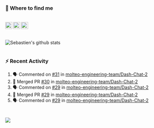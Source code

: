 
<h1></h1>

### :speech_balloon: Where to find me

</br>
<a href="https://twitter.com/seb_bouttier">
  <img align="left" width="22px" src="https://cdn.jsdelivr.net/npm/simple-icons@v3/icons/twitter.svg" />
</a>
<a href="https://www.linkedin.com/in/sebastien-bouttier">
  <img align="left" width="22px" src="https://cdn.jsdelivr.net/npm/simple-icons@v3/icons/linkedin.svg" />
</a>
<a href="https://sebastien-bouttier.medium.com/">
  <img align="left" width="22px" src="https://cdn.jsdelivr.net/npm/simple-icons@v3/icons/medium.svg" />
</a>
</br>

<h1></h1>

![Sebastien's github stats](https://github-readme-stats.vercel.app/api?username=sebastienBtr&show_icons=true&title_color=24292e&icon_color=40c463&text_color=24292e&bg_color=fff&count_private=true)

<h1></h1>

### :zap: Recent Activity

<!--START_SECTION:activity-->
1. 🗣 Commented on [#31](https://github.com/molteo-engineering-team/Dash-Chat-2/issues/31) in [molteo-engineering-team/Dash-Chat-2](https://github.com/molteo-engineering-team/Dash-Chat-2)
2. 🎉 Merged PR [#30](https://github.com/molteo-engineering-team/Dash-Chat-2/pull/30) in [molteo-engineering-team/Dash-Chat-2](https://github.com/molteo-engineering-team/Dash-Chat-2)
3. 🗣 Commented on [#29](https://github.com/molteo-engineering-team/Dash-Chat-2/issues/29) in [molteo-engineering-team/Dash-Chat-2](https://github.com/molteo-engineering-team/Dash-Chat-2)
4. 🎉 Merged PR [#29](https://github.com/molteo-engineering-team/Dash-Chat-2/pull/29) in [molteo-engineering-team/Dash-Chat-2](https://github.com/molteo-engineering-team/Dash-Chat-2)
5. 🗣 Commented on [#29](https://github.com/molteo-engineering-team/Dash-Chat-2/issues/29) in [molteo-engineering-team/Dash-Chat-2](https://github.com/molteo-engineering-team/Dash-Chat-2)
<!--END_SECTION:activity-->

<h1></h1>

![](https://komarev.com/ghpvc/?username=sebastienBtr)
